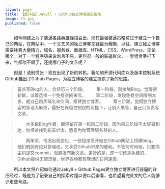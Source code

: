 ```yaml
---
layout: page
title: 【超详细】Jekyll + Github独立博客建造指南
image: 13.jpg
published: false
---
```


　　如今网络上为了装逼各路英雄怪招百出，现在最强装逼策略莫过于建立一个自己的网站，在网站中，一个文艺风的独立博客无疑最为耀眼，以往，建立独立博客需要耗费大量精力，域名、服务器、数据库、HTML、CSS、WordPress，无论哪个，对于一个程序猿来说尚且不易，更何况一般的装逼群众，一套组合拳打下来，气都喘不顺了，还提哪门子的文艺呢？

　　但是！请别慌张！现在出现了新的转机，著名的开源代码库以及版本控制系统Github推出了Github Pages，为独立博客的建立提供了新的思路。

>喜欢写Blog的人，会经历三个阶段。
　　第一阶段，刚接触Blog，觉得很新鲜，试着选择一个免费空间来写。
　　第二阶段，发现免费空间限制太多，就自己购买域名和空间，搭建独立博客。
　　第三阶段，觉得独立博客的管理太麻烦，最好在保留控制权的前提下，让别人来管，自己只负责写文章。

>　　大多数Blog作者，都停留在第一和第二阶段，因为第三阶段不太容易到达：你很难找到俯首听命、愿意为你管理服务器的人。

>　　两年前，情况出现变化，一些程序员开始在Github网站上搭建blog。他们既拥有绝对管理权，又享受Github带来的便利。不管何时何地，只要向主机提交commit，就能发布新文章。更妙的是，这一切还是免费的，Github提供无限流量，世界各地都有理想的访问速度。

　　所以本文将介绍如何通过Jekyll + Github Pages建立独立博客进行装逼的详细经过，既是为了记录自己的探索过程以便以后查看，也希望看完此文的后人能够少走些弯路。